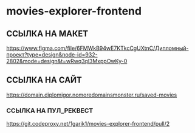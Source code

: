 # movies-explorer-frontend
## ССЫЛКА НА МАКЕТ
https://www.figma.com/file/6FMWkB94wE7KTkcCgUXtnC/Дипломный-проект?type=design&node-id=932-2802&mode=design&t=wRwq3ql3MxppOwKy-0
## ССЫЛКА НА САЙТ
https://domain.diplomigor.nomoredomainsmonster.ru/saved-movies
### CCЫЛКА НА ПУЛ_РЕКВЕСТ
https://git.codeproxy.net/1garik1/movies-explorer-frontend/pull/2